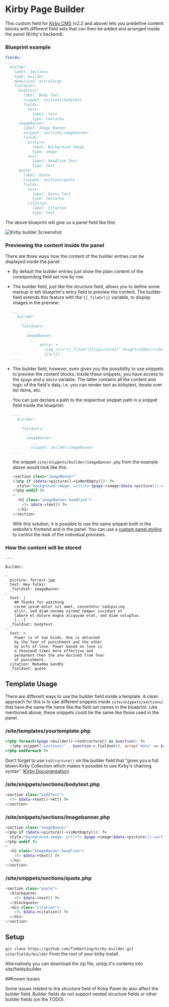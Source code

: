 # Kirby Page Builder

This custom field for [Kirby CMS](https://getkirby.com) (v2.2 and above) lets you predefine content blocks with different field sets that can then be added and arranged inside the panel (Kirby's backend).

### Blueprint example
```yaml
fields:
...
  builder:
    label: Sections
    type: builder
    modalsize: extralarge
    fieldsets:
      bodytext:
        label: Body Text
        snippet: sections/bodytext
        fields:
          text:
            label: text
            type: textarea
      imageBanner:
        label: Image Banner
        snippet: sections/imagebanner
        fields:
          picture:
            label: Background Image
            type: image
          text:
            label: Headline Text
            type: text
      quote:
        label: Quote
        snippet: sections/quote
        fields:
          text:
            label: Quote Text
            type: textarea
          citation:
            label: Citation
            type: text
```


The above blueprint will give us a panel field like this:

![Kirby builder Screenshot](https://raw.githubusercontent.com/TimOetting/kirby-builder/master/PREVIEW.gif)

### Previewing the content inside the panel

There are three ways how the content of the builder entries can be displayed inside the panel:

- By default the builder entries just show the plain content of the coresponding field set row by row
- The builder field, just like the structure field, allows you to define some markup in teh blueprint's entry field to preview the content. The builder field extends this feature with the `{{_fileUrl}}` variable, to display images in the preview: 

	```yaml
	...
	  builder:
	    ...
	    fieldsets:
	      ...
	      imageBanner:
	        ...
			    entry: >
			      <img src="{{_fileUrl}}{{picture}}" height=120px/></br>
			      {{url}}
	...
	```


- The builder field, however, even gives you the possibility to use snippets to preview the content blocks. Inside these snippets, you have access to the `$page` and a `$data` variable. The latter contains all the content and logic of the field's data, i.e. you can render text as kirbytext, iterate over list items, etc.

	You can just declare a path to the respective snippet path in a snippet field inside the blueprint:
	
	```yaml
	...
	  builder:
	    ...
	    fieldsets:
	      ...
	      imageBanner:
	        ...
	        snippet: builder/imagebanner
	...
	```
	
	the snippet `site/snippets/builder/imageBanner.php` from the example above would look like this:
	
	```php
	<section class="imageBanner" 
	<?php if ($data->picture()->isNotEmpty()): ?>
	  style="background-image: url(<?= $page->image($data->picture())->url() ?>)"
	<?php endif ?>
	>
	  <h2 class="imageBanner-headline">
	    <?= $data->text() ?>
	  </h2>
	</section>
	```
	
	With this solution, it is possible to use the same snippet both in the website's frontend and in the panel. You can use a [custom panel styling](https://getkirby.com/docs/developer-guide/panel/css) to control the look of the individual previews.

### How the content will be stored

	----

	Builder: 
	
	- 
	  picture: forrest.jpg
	  text: Hey folks!
	  _fieldset: imageBanner
	- 
	  text: |
	    ## Thanks for watching
	    Lorem ipsum dolor sit amet, consetetur sadipscing 
	    elitr, sed diam nonumy eirmod tempor invidunt ut 
	    labore et dolore magna aliquyam erat, sed diam voluptua. 
	    [...]
	  _fieldset: bodytext
	- 
	  text: >
	    Power is of two kinds. One is obtained
	    by the fear of punishment and the other
	    by acts of love. Power based on love is
	    a thousand times more effective and
	    permanent then the one derived from fear
	    of punishment.
	  citation: Mahadma Gandhi
	  _fieldset: quote


## Template Usage

There are different ways to use the builder field inside a template. A clean approach for this is to use different snippets inside `site/snippets/sections/` that have the same file name like the field set names in the blueprint. Like mentioned above, these snippets could be the same like those used in the panel.

### /site/templates/yourtemplate.php

```php
<?php foreach($page->builder()->toStructure() as $section): ?>
  <?php snippet('sections/' . $section->_fieldset(), array('data' => $section)) ?>
<?php endforeach ?>
```
Don't forget to use `toStructure()` on the builder field that "gives you a full blown Kirby Collection which makes it possible to use Kirby's chaining syntax" ([Kirby Documentation](http://getkirby.com/docs/cheatsheet/field-methods/toStructure)).

### /site/snippets/sections/bodytext.php

``` php
<section class="bodyText">
  <?= $data->text()->kt() ?>
</section>
```

### /site/snippets/sections/imagebanner.php

``` php
<section class="imageBanner" 
<?php if ($data->picture()->isNotEmpty()): ?>
  style="background-image: url(<?= $page->image($data->picture())->url() ?>)"
<?php endif ?>
>
  <h2 class="imageBanner-headline">
    <?= $data->text() ?>
  </h2>
</section>
```

### /site/snippets/sections/quote.php

``` php
<section class="quote">
  <blockquote>
    <?= $data->text() ?>
  </blockquote>
  <div class="citation">
    <?= $data->citation() ?>
  </div>
</section>
```

## Setup

``git clone https://github.com/TimOetting/kirby-builder.git site/fields/builder``
From the root of your kirby install.

Alternatively you can download the zip file, unzip it's contents into site/fields/builder.

##Known Issues

Some issues related to the structure field of Kirby Panel do also affect the builder field.
Builder fields do not support nested structure fields or other builder fields (on the TODO).

 
